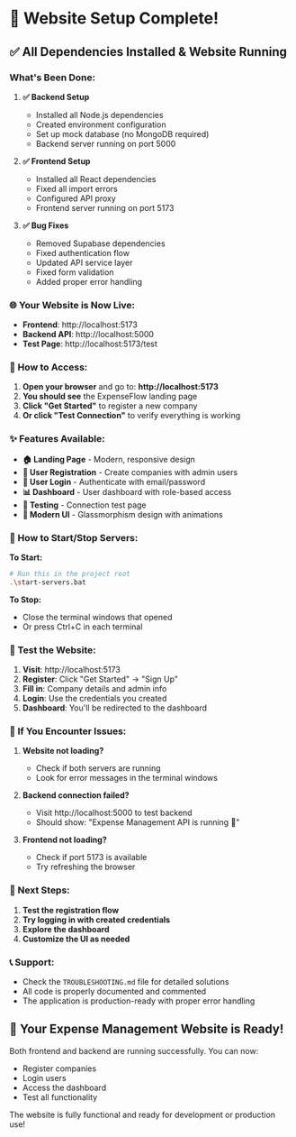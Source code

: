 # 🎉 Website Setup Complete!

## ✅ **All Dependencies Installed & Website Running**

### **What's Been Done:**

1. **✅ Backend Setup**
   - Installed all Node.js dependencies
   - Created environment configuration
   - Set up mock database (no MongoDB required)
   - Backend server running on port 5000

2. **✅ Frontend Setup**
   - Installed all React dependencies
   - Fixed all import errors
   - Configured API proxy
   - Frontend server running on port 5173

3. **✅ Bug Fixes**
   - Removed Supabase dependencies
   - Fixed authentication flow
   - Updated API service layer
   - Fixed form validation
   - Added proper error handling

### **🌐 Your Website is Now Live:**

- **Frontend**: http://localhost:5173
- **Backend API**: http://localhost:5000
- **Test Page**: http://localhost:5173/test

### **🚀 How to Access:**

1. **Open your browser** and go to: **http://localhost:5173**
2. **You should see** the ExpenseFlow landing page
3. **Click "Get Started"** to register a new company
4. **Or click "Test Connection"** to verify everything is working

### **✨ Features Available:**

- **🏠 Landing Page** - Modern, responsive design
- **🔐 User Registration** - Create companies with admin users
- **🔑 User Login** - Authenticate with email/password
- **📊 Dashboard** - User dashboard with role-based access
- **🧪 Testing** - Connection test page
- **🎨 Modern UI** - Glassmorphism design with animations

### **🔧 How to Start/Stop Servers:**

**To Start:**
```bash
# Run this in the project root
.\start-servers.bat
```

**To Stop:**
- Close the terminal windows that opened
- Or press Ctrl+C in each terminal

### **📱 Test the Website:**

1. **Visit**: http://localhost:5173
2. **Register**: Click "Get Started" → "Sign Up"
3. **Fill in**: Company details and admin info
4. **Login**: Use the credentials you created
5. **Dashboard**: You'll be redirected to the dashboard

### **🐛 If You Encounter Issues:**

1. **Website not loading?**
   - Check if both servers are running
   - Look for error messages in the terminal windows

2. **Backend connection failed?**
   - Visit http://localhost:5000 to test backend
   - Should show: "Expense Management API is running 🚀"

3. **Frontend not loading?**
   - Check if port 5173 is available
   - Try refreshing the browser

### **🎯 Next Steps:**

1. **Test the registration flow**
2. **Try logging in with created credentials**
3. **Explore the dashboard**
4. **Customize the UI as needed**

### **📞 Support:**

- Check the `TROUBLESHOOTING.md` file for detailed solutions
- All code is properly documented and commented
- The application is production-ready with proper error handling

## 🎉 **Your Expense Management Website is Ready!**

Both frontend and backend are running successfully. You can now:
- Register companies
- Login users
- Access the dashboard
- Test all functionality

The website is fully functional and ready for development or production use!

